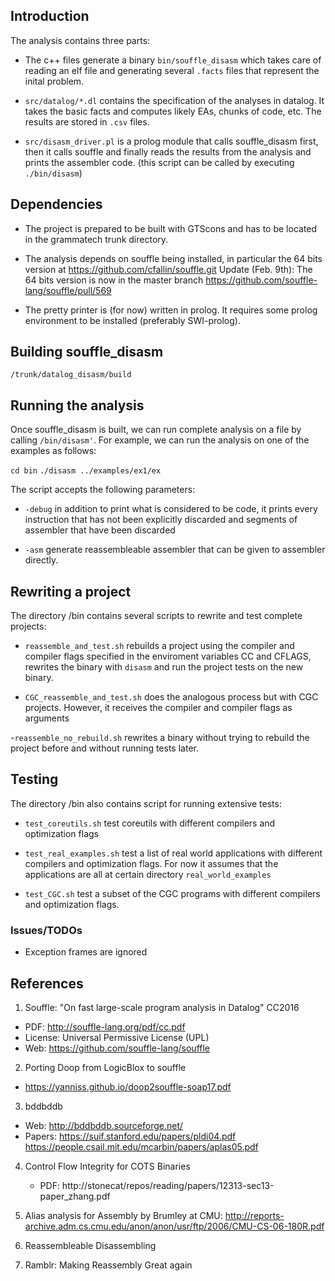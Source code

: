 


## Introduction

The analysis contains three parts:

 - The c++ files generate a binary `bin/souffle_disasm` which takes care
 of reading an elf file and generating several `.facts` files that
 represent the inital problem.
 
 - `src/datalog/*.dl` contains the specification of the analyses in
 datalog.  It takes the basic facts and computes likely EAs, chunks of
 code, etc. The results are stored in `.csv` files.
 
 - `src/disasm_driver.pl` is a prolog module that calls souffle_disasm
 first, then it calls souffle and finally reads the results from the
 analysis and prints the assembler code. (this script can be called by executing `./bin/disasm`)
 
## Dependencies

- The project is prepared to be built with GTScons and has to be located
in the grammatech trunk directory.

- The analysis depends on souffle being installed, 
in particular the 64 bits version at https://github.com/cfallin/souffle.git
Update (Feb. 9th): The 64 bits version is now in the master branch https://github.com/souffle-lang/souffle/pull/569

- The pretty printer is (for now) written in prolog. It requires some prolog environment
to be installed (preferably SWI-prolog).

## Building souffle_disasm



`/trunk/datalog_disasm/build`


## Running the analysis
Once souffle_disasm is built, we can run complete analysis on a file
by calling `/bin/disasm'`.
For example, we can run the analysis on one of the examples as
follows:

`cd bin` `./disasm ../examples/ex1/ex`

The script accepts the following parameters:

- `-debug` in addition to print what is considered to be code, it prints every instruction
  that has not been explicitly discarded and segments of assembler that have been discarded
  
- `-asm` generate reassembleable assembler that can be given to assembler directly.

## Rewriting a project

The directory /bin contains several scripts to rewrite and test complete projects:

- `reassemble_and_test.sh` rebuilds a project using the compiler and compiler flags
specified in the enviroment variables CC and CFLAGS, rewrites the binary with 
`disasm` and run the project tests on the new binary.

- `CGC_reassemble_and_test.sh` does the analogous process but with CGC projects.
However, it receives the compiler and compiler flags as arguments


-`reassemble_no_rebuild.sh` rewrites a binary without trying to rebuild the project before
and without running tests later.

## Testing
The directory /bin also contains script for running extensive tests:

- `test_coreutils.sh` test coreutils with different compilers and optimization flags

- `test_real_examples.sh` test a list of real world applications
with different compilers and optimization flags. For now it assumes that the applications
are all at certain directory `real_world_examples`

- `test_CGC.sh` test a subset of the CGC programs with different compilers and optimization flags.


### Issues/TODOs

- Exception frames are ignored



## References
1. Souffle: "On fast large-scale program analysis in Datalog" CC2016
 - PDF: http://souffle-lang.org/pdf/cc.pdf
 - License: Universal Permissive License (UPL)
 - Web: https://github.com/souffle-lang/souffle
 
2. Porting Doop from LogicBlox to souffle
 - https://yanniss.github.io/doop2souffle-soap17.pdf

3. bddbddb
 - Web: http://bddbddb.sourceforge.net/
 - Papers:   https://suif.stanford.edu/papers/pldi04.pdf
             https://people.csail.mit.edu/mcarbin/papers/aplas05.pdf

4. Control Flow Integrity for COTS Binaries
   - PDF: http://stonecat/repos/reading/papers/12313-sec13-paper_zhang.pdf

5. Alias analysis for Assembly by Brumley at CMU:
  http://reports-archive.adm.cs.cmu.edu/anon/anon/usr/ftp/2006/CMU-CS-06-180R.pdf
  
6. Reassembleable Disassembling

7. Ramblr: Making Reassembly Great again
